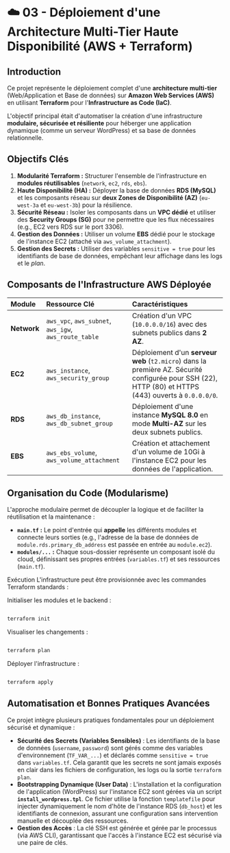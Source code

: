 # ☁️ 03 - Déploiement d'une Architecture Multi-Tier Haute Disponibilité (AWS + Terraform)

## Introduction
Ce projet représente le déploiement complet d'une **architecture multi-tier** (Web/Application et Base de données) sur **Amazon Web Services (AWS)** en utilisant **Terraform** pour l'**Infrastructure as Code (IaC)**.

L'objectif principal était d'automatiser la création d'une infrastructure **modulaire, sécurisée et résiliente** pour héberger une application dynamique (comme un serveur WordPress) et sa base de données relationnelle.

##  Objectifs Clés
1.  **Modularité Terraform :** Structurer l'ensemble de l'infrastructure en **modules réutilisables** (`network`, `ec2`, `rds`, `ebs`).
2.  **Haute Disponibilité (HA) :** Déployer la base de données **RDS (MySQL)** et les composants réseau sur **deux Zones de Disponibilité (AZ)** (`eu-west-3a` et `eu-west-3b`) pour la résilience.
3.  **Sécurité Réseau :** Isoler les composants dans un **VPC dédié** et utiliser des **Security Groups (SG)** pour ne permettre que les flux nécessaires (e.g., EC2 vers RDS sur le port 3306).
4.  **Gestion des Données :** Utiliser un volume **EBS** dédié pour le stockage de l'instance EC2 (attaché via `aws_volume_attachment`).
5.  **Gestion des Secrets :** Utiliser des variables `sensitive = true` pour les identifiants de base de données, empêchant leur affichage dans les logs et le *plan*.

##  Composants de l'Infrastructure AWS Déployée

| Module | Ressource Clé | Caractéristiques |
| :--- | :--- | :--- |
| **Network** | `aws_vpc`, `aws_subnet`, `aws_igw`, `aws_route_table` | Création d'un VPC (`10.0.0.0/16`) avec des subnets publics dans **2 AZ**. |
| **EC2** | `aws_instance`, `aws_security_group` | Déploiement d'un **serveur web** (`t2.micro`) dans la première AZ. Sécurité configurée pour SSH (22), HTTP (80) et HTTPS (443) ouverts à `0.0.0.0/0`. |
| **RDS** | `aws_db_instance`, `aws_db_subnet_group` | Déploiement d'une instance **MySQL 8.0** en mode **Multi-AZ** sur les deux subnets publics. |
| **EBS** | `aws_ebs_volume`, `aws_volume_attachment` | Création et attachement d'un volume de 10Gi à l'instance EC2 pour les données de l'application. |

##  Organisation du Code (Modularisme)
L'approche modulaire permet de découpler la logique et de faciliter la réutilisation et la maintenance :

* **`main.tf` :** Le point d'entrée qui **appelle** les différents modules et connecte leurs sorties (e.g., l'adresse de la base de données de `module.rds.primary_db_address` est passée en entrée au `module.ec2`).
* **`modules/...` :** Chaque sous-dossier représente un composant isolé du cloud, définissant ses propres entrées (`variables.tf`) et ses ressources (`main.tf`).


 Exécution
L'infrastructure peut être provisionnée avec les commandes Terraform standards :

Initialiser les modules et le backend :

```Bash

terraform init
```

Visualiser les changements :

```Bash

terraform plan
```

Déployer l'infrastructure :

```Bash

terraform apply
```

##  Automatisation et Bonnes Pratiques Avancées

Ce projet intègre plusieurs pratiques fondamentales pour un déploiement sécurisé et dynamique :

* **Sécurité des Secrets (Variables Sensibles)** : Les identifiants de la base de données (`username`, `password`) sont gérés comme des variables d'environnement (`TF_VAR_...`) et déclarés comme `sensitive = true` dans `variables.tf`. Cela garantit que les secrets ne sont jamais exposés en clair dans les fichiers de configuration, les logs ou la sortie `terraform plan`.
* **Bootstrapping Dynamique (User Data)** : L'installation et la configuration de l'application (WordPress) sur l'instance EC2 sont gérées via un script **`install_wordpress.tpl`**. Ce fichier utilise la fonction `templatefile` pour injecter dynamiquement le nom d'hôte de l'instance RDS (`db_host`) et les identifiants de connexion, assurant une configuration sans intervention manuelle et découplée des ressources.
* **Gestion des Accès** : La clé SSH est générée et gérée par le processus (via AWS CLI), garantissant que l'accès à l'instance EC2 est sécurisé via une paire de clés.
